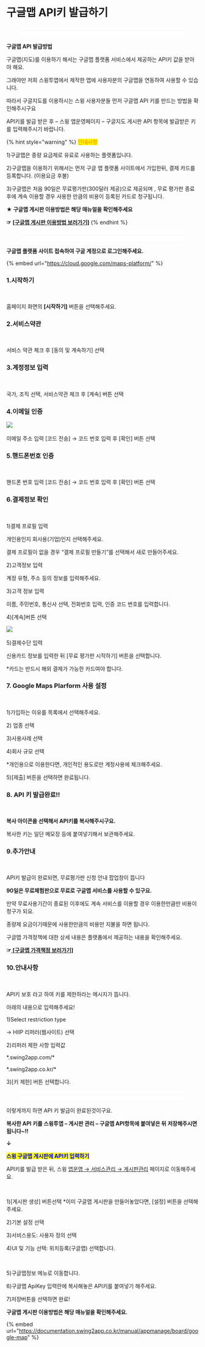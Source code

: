 # 구글맵 API키 발급하기

<figure><img src="../../.gitbook/assets/구분선 (4) (1).PNG" alt=""><figcaption></figcaption></figure>

**구글맵 API 발급방법**

구글맵(지도)를 이용하기 해서는 구글맵 플랫폼 서비스에서 제공하는 API키 값을 받아야 해요.

그래야만 저희 스윙투앱에서 제작한 앱에 사용자분의 구글맵을 연동하여 사용할 수 있습니다.

따라서 구글지도를 이용하시는 스윙 사용자분들 먼저 구글맵 API 키를 만드는 방법을 확인해주시구요

API키를 발급 받은 후 – 스윙 앱운영페이지 – 구글지도 게시판  API 항목에 발급받은 키를 입력해주시기 바랍니다.

{% hint style="warning" %}
<mark style="color:orange;">**안내사항**</mark>

1\)구글맵은 종량 요금제로 유료로 사용하는 플랫폼입니다.&#x20;

2\)구글맵을 이용하기 위해서는 먼저 구글 맵 플랫폼 사이트에서 가입한뒤, 결제 카드를 등록합니다. (이용요금 후불)

3\)구글맵은 처음 90일은 무료평가판(300달러 제공)으로 제공되며 , 무료 평가판 종료 후에 계속 이용할 경우 사용한 만큼의 비용이 등록된 카드로 청구됩니다.

**★ 구글맵 게시판 이용방법은 해당 매뉴얼을 확인해주세요**

**☞** [**\[구글맵 게시판 이용방법 보러가기\]**](../../manual/appmanage/board/google-map.md)
{% endhint %}

<figure><img src="../../.gitbook/assets/구분선 (4) (1).PNG" alt=""><figcaption></figcaption></figure>

**구글맵 플랫폼 사이트 접속하여 구글 계정으로 로그인해주세요.**&#x20;

{% embed url="https://cloud.google.com/maps-platform/" %}

### 1.시작하기

<div align="left">

<img src="https://wp.swing2app.co.kr/wp-content/uploads/2018/09/%EA%B5%AC%EA%B8%80%EB%A7%B51886.png" alt="">

</div>

홈페이지 화면의 **\[시작하기]** 버튼을 선택해주세요.



### 2.서비스약관

<div align="left">

<img src="https://wp.swing2app.co.kr/wp-content/uploads/2018/09/%EA%B5%AC%EA%B8%80%EB%A7%B52.png" alt="">

</div>

서비스 약관 체크 후 \[동의 및 계속하기] 선택



### 3.계정정보 입력

<div align="left">

<img src="https://wp.swing2app.co.kr/wp-content/uploads/2018/09/%EA%B5%AC%EA%B8%80%EB%A7%B53.png" alt="">

</div>

국가, 조직 선택, 서비스약관 체크 후 \[계속] 버튼 선택



### 4.이메일 인증

![](https://wp.swing2app.co.kr/wp-content/uploads/2018/09/%EA%B5%AC%EA%B8%80%EB%A7%B54.png)

이메일 주소 입력 \[코드 전송] → 코드 번호 입력 후 \[확인] 버튼 선택



### 5.핸드폰번호 인증

<div align="left">

<img src="https://wp.swing2app.co.kr/wp-content/uploads/2018/09/%EA%B5%AC%EA%B8%80%EB%A7%B55.png" alt="">

</div>

핸드폰 번호 입력  \[코드 전송] → 코드 번호 입력 후 \[확인] 버튼 선택





### **6.결제정보 확인**

<div align="left">

<img src="https://wp.swing2app.co.kr/wp-content/uploads/2018/09/%EA%B5%AC%EA%B8%80%EB%A7%B56886.png" alt="">

</div>

1\)결제 프로필 입력

개인용인지 회사용(기업)인지 선택해주세요.

결제 프로필이 없을 경우 “결제 프로필 만들기”를 선택해서 새로 만들어주세요.

2\)고객정보 입력

계정 유형, 주소 등의 정보를 입력해주세요.&#x20;

3\)고객 정보 입력

이름, 주민번호, 통신사 선택, 전화번호 입력, 인증 코드 번호를 입력합니다.&#x20;

4\)\[계속]버튼 선택

![](https://wp.swing2app.co.kr/wp-content/uploads/2018/09/%EA%B5%AC%EA%B8%80%EB%A7%B57.png)

5\)결제수단 입력

신용카드 정보를 입력한 뒤 \[무료 평가판 시작하기] 버튼을 선택합니다.

\*카드는 반드시 해외 결제가 가능한 카드여야 합니다.



### **7. Google Maps Plarform 사용 설정**

<div align="left">

<img src="https://wp.swing2app.co.kr/wp-content/uploads/2018/09/%EA%B5%AC%EA%B8%80%EB%A7%B58.png" alt="">

</div>

1\)가입하는 이유를 목록에서 선택해주세요.

2\) 업종 선택

3\)사용사례 선택

4\)회사 규모 선택

\*개인용으로 이용한다면, 개인적인 용도로만 계정사용에 체크해주세요.&#x20;

5\)\[제출] 버튼을 선택하면 완료됩니다.&#x20;



### **8. API 키 발급완료!!**

<div align="left">

<img src="https://wp.swing2app.co.kr/wp-content/uploads/2018/09/%EA%B5%AC%EA%B8%80%EB%A7%B59.png" alt="">

</div>

**복사 아이콘을 선택해서 API키를 복사해주시구요.**&#x20;

복사한 키는 일단 메모장 등에 붙여넣기해서 보관해주세요.



### 9.추가안내

<div align="left">

<img src="https://wp.swing2app.co.kr/wp-content/uploads/2018/09/%EA%B5%AC%EA%B8%80%EB%A7%B510.png" alt="">

</div>

API키 발급이 완료되면, 무료평가판 신청 안내 팝업창이 뜹니다

**90일은 무료체험판으로 무료로 구글맵 서비스를 사용할 수 있구요.**

만약 무료사용기간이 종료된 이후에도 계속 서비스를 이용할 경우 이용한만큼만 비용이 청구가 되요.

종량제 요금이기때문에 사용한만큼의 비용만 지불을 하면 됩니다.

구글맵 가격정책에 대한 상세 내용은 플랫폼에서 제공하는 내용을 확인해주세요.

**☞**[ ](https://cloud.google.com/maps-platform/pricing/?hl=ko)[**\[구글맵 가격책정 보러가기\]**](https://cloud.google.com/maps-platform/pricing/?hl=ko)





### 10.안내사항

<div align="left">

<img src="https://wp.swing2app.co.kr/wp-content/uploads/2018/09/%EA%B5%AC%EA%B8%80%EB%A7%B511.png" alt="">

</div>

API키 보호 라고 하여 키를 제한하라는 메시지가 뜹니다.

아래의 내용으로 입력해주세요!

1\)Select restriction type

→ HIIP 리퍼러(웹사이트) 선택

2\)리퍼러 제한 사항 입력값&#x20;

\*.swing2app.com/\*

\*.swing2app.co.kr/\*

3\)\[키 제한] 버튼 선택합니다.&#x20;

<figure><img src="../../.gitbook/assets/구분선 (4) (1).PNG" alt=""><figcaption></figcaption></figure>

이렇게까지 하면 API 키 발급이 완료된것이구요.

**복사한 API 키를 스윙투앱 – 게시판 관리 – 구글맵 API항목에 붙여넣은 뒤 저장해주시면 됩니다\~!!**

**↓**

<mark style="color:blue;">**스윙 구글맵 게시판에 API키 입력하기**</mark>

API키를 발급 받은 뒤, 스윙 [앱운영 → 서비스관리 → 게시판관리](http://www.swing2app.co.kr/view/board\_edit) 페이지로 이동해주세요.

<div align="left">

<img src="https://wp.swing2app.co.kr/wp-content/uploads/2018/09/%EA%B5%AC%EA%B8%80%EB%A7%B512.png" alt="">

</div>

1\)\[게시판 생성] 버튼선택 \*이미 구글맵 게시판을 만들어놓았다면, \[설정] 버튼을 선택해주세요.

2\)기본 설정 선택

3\)서비스용도: 사용자 정의 선택

4\)UI 및 기능 선택: 위치등록(구글맵) 선택합니다.&#x20;



<div align="left">

<img src="https://wp.swing2app.co.kr/wp-content/uploads/2018/09/%EA%B5%AC%EA%B8%80%EB%A7%B513.png" alt="">

</div>

5\)구글맵정보 메뉴로 이동합니다.

6\)구글맵 ApiKey 입력란에 복사해놓은 API키를 붙여넣기 해주세요.

7\)저장버튼을 선택하면 완료!



**구글맵 게시판 이용방법은 해당 매뉴얼을 확인해주세요.**

{% embed url="https://documentation.swing2app.co.kr/manual/appmanage/board/google-map" %}

